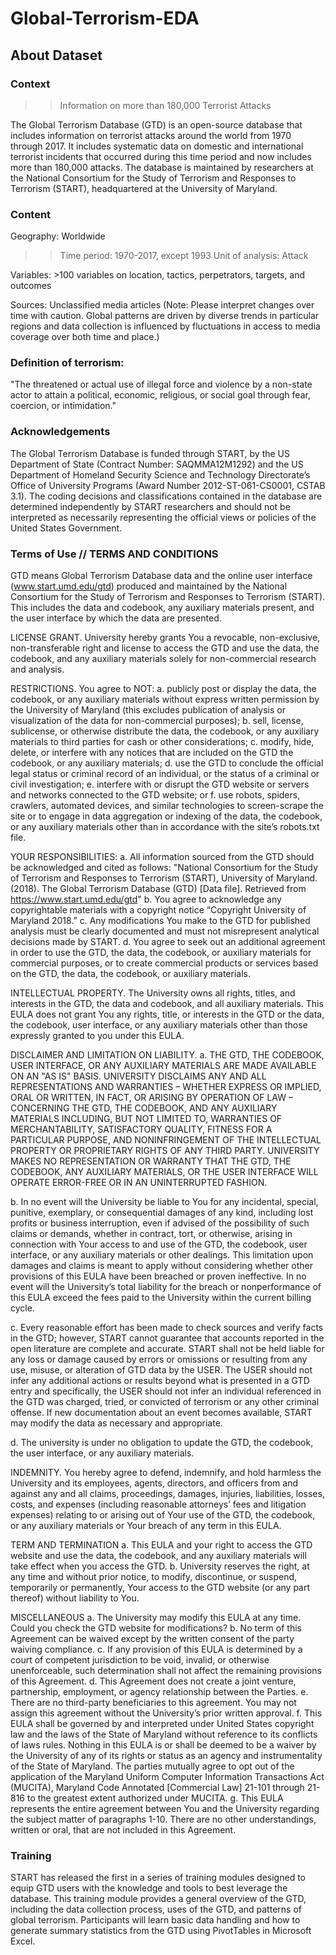 # Global-Terrorism-EDA

## About Dataset
### Context
>> Information on more than 180,000 Terrorist Attacks

The Global Terrorism Database (GTD) is an open-source database that includes information on terrorist attacks around the world from 1970 through 2017. It includes systematic data on domestic and international terrorist incidents that occurred during this time period and now includes more than 180,000 attacks. The database is maintained by researchers at the National Consortium for the Study of Terrorism and Responses to Terrorism (START), headquartered at the University of Maryland.

### Content
Geography: Worldwide
>> Time period: 1970-2017, except 1993
Unit of analysis: Attack
>> 
Variables: >100 variables on location, tactics, perpetrators, targets, and outcomes

Sources: Unclassified media articles (Note: Please interpret changes over time with caution. Global patterns are driven by diverse trends in particular regions and data collection is influenced by fluctuations in access to media coverage over both time and place.)

### Definition of terrorism:
"The threatened or actual use of illegal force and violence by a non-state actor to attain a political, economic, religious, or social goal through fear, coercion, or intimidation."

### Acknowledgements
The Global Terrorism Database is funded through START, by the US Department of State (Contract Number: SAQMMA12M1292) and the US Department of Homeland Security Science and Technology Directorate’s Office of University Programs (Award Number 2012-ST-061-CS0001, CSTAB 3.1). The coding decisions and classifications contained in the database are determined independently by START researchers and should not be interpreted as necessarily representing the official views or policies of the United States Government.

### Terms of Use // TERMS AND CONDITIONS

GTD means Global Terrorism Database data and the online user interface (www.start.umd.edu/gtd) produced and maintained by the National Consortium for the Study of Terrorism and Responses to Terrorism (START). This includes the data and codebook, any auxiliary materials present, and the user interface by which the data are presented.

LICENSE GRANT. University hereby grants You a revocable, non-exclusive, non-transferable right and license to access the GTD and use the data, the codebook, and any auxiliary materials solely for non-commercial research and analysis.

RESTRICTIONS. You agree to NOT:
a. publicly post or display the data, the codebook, or any auxiliary materials without express written permission by the University of Maryland (this excludes publication of analysis or visualization of the data for non-commercial purposes);
b. sell, license, sublicense, or otherwise distribute the data, the codebook, or any auxiliary materials to third parties for cash or other considerations;
c. modify, hide, delete, or interfere with any notices that are included on the GTD the codebook, or any auxiliary materials;
d. use the GTD to conclude the official legal status or criminal record of an individual, or the status of a criminal or civil investigation;
e. interfere with or disrupt the GTD website or servers and networks connected to the GTD website; or
f. use robots, spiders, crawlers, automated devices, and similar technologies to screen-scrape the site or to engage in data aggregation or indexing of the data, the codebook, or any auxiliary materials other than in accordance with the site’s robots.txt file.

YOUR RESPONSIBILITIES:
a. All information sourced from the GTD should be acknowledged and cited as follows: "National Consortium for the Study of Terrorism and Responses to Terrorism (START), University of Maryland. (2018). The Global Terrorism Database (GTD) [Data file]. Retrieved from https://www.start.umd.edu/gtd"
b. You agree to acknowledge any copyrightable materials with a copyright notice “Copyright University of Maryland 2018.”
c. Any modifications You make to the GTD for published analysis must be clearly documented and must not misrepresent analytical decisions made by START.
d. You agree to seek out an additional agreement in order to use the GTD, the data, the codebook, or auxiliary materials for commercial purposes, or to create commercial products or services based on the GTD, the data, the codebook, or auxiliary materials.

INTELLECTUAL PROPERTY. The University owns all rights, titles, and interests in the GTD, the data and codebook, and all auxiliary materials. This EULA does not grant You any rights, title, or interests in the GTD or the data, the codebook, user interface, or any auxiliary materials other than those expressly granted to you under this EULA.

DISCLAIMER AND LIMITATION ON LIABILITY.
a. THE GTD, THE CODEBOOK, USER INTERFACE, OR ANY AUXILIARY MATERIALS ARE MADE AVAILABLE ON AN "AS IS" BASIS. UNIVERSITY DISCLAIMS ANY AND ALL REPRESENTATIONS AND WARRANTIES – WHETHER EXPRESS OR IMPLIED, ORAL OR WRITTEN, IN FACT, OR ARISING BY OPERATION OF LAW – CONCERNING THE GTD, THE CODEBOOK, AND ANY AUXILIARY MATERIALS INCLUDING, BUT NOT LIMITED TO, WARRANTIES OF MERCHANTABILITY, SATISFACTORY QUALITY, FITNESS FOR A PARTICULAR PURPOSE, AND NONINFRINGEMENT OF THE INTELLECTUAL PROPERTY OR PROPRIETARY RIGHTS OF ANY THIRD PARTY. UNIVERSITY MAKES NO REPRESENTATION OR WARRANTY THAT THE GTD, THE CODEBOOK, ANY AUXILIARY MATERIALS, OR THE USER INTERFACE WILL OPERATE ERROR-FREE OR IN AN UNINTERRUPTED FASHION.

b. In no event will the University be liable to You for any incidental, special, punitive, exemplary, or consequential damages of any kind, including lost profits or business interruption, even if advised of the possibility of such claims or demands, whether in contract, tort, or otherwise, arising in connection with Your access to and use of the GTD, the codebook, user interface, or any auxiliary materials or other dealings. This limitation upon damages and claims is meant to apply without considering whether other provisions of this EULA have been breached or proven ineffective. In no event will the University’s total liability for the breach or nonperformance of this EULA exceed the fees paid to the University within the current billing cycle.

c. Every reasonable effort has been made to check sources and verify facts in the GTD; however, START cannot guarantee that accounts reported in the open literature are complete and accurate. START shall not be held liable for any loss or damage caused by errors or omissions or resulting from any use, misuse, or alteration of GTD data by the USER. The USER should not infer any additional actions or results beyond what is presented in a GTD entry and specifically, the USER should not infer an individual referenced in the GTD was charged, tried, or convicted of terrorism or any other criminal offense. If new documentation about an event becomes available, START may modify the data as necessary and appropriate.

d. The university is under no obligation to update the GTD, the codebook, the user interface, or any auxiliary materials.

INDEMNITY. You hereby agree to defend, indemnify, and hold harmless the University and its employees, agents, directors, and officers from and against any and all claims, proceedings, damages, injuries, liabilities, losses, costs, and expenses (including reasonable attorneys’ fees and litigation expenses) relating to or arising out of Your use of the GTD, the codebook, or any auxiliary materials or Your breach of any term in this EULA.

TERM AND TERMINATION
a. This EULA and your right to access the GTD website and use the data, the codebook, and any auxiliary materials will take effect when you access the GTD.
b. University reserves the right, at any time and without prior notice, to modify, discontinue, or suspend, temporarily or permanently, Your access to the GTD website (or any part thereof) without liability to You.

MISCELLANEOUS
a. The University may modify this EULA at any time. Could you check the GTD website for modifications?
b. No term of this Agreement can be waived except by the written consent of the party waiving compliance.
c. If any provision of this EULA is determined by a court of competent jurisdiction to be void, invalid, or otherwise unenforceable, such determination shall not affect the remaining provisions of this Agreement.
d. This Agreement does not create a joint venture, partnership, employment, or agency relationship between the Parties.
e. There are no third-party beneficiaries to this agreement. You may not assign this agreement without the University’s prior written approval.
f. This EULA shall be governed by and interpreted under United States copyright law and the laws of the State of Maryland without reference to its conflicts of laws rules. Nothing in this EULA is or shall be deemed to be a waiver by the University of any of its rights or status as an agency and instrumentality of the State of Maryland. The parties mutually agree to opt out of the application of the Maryland Uniform Computer Information Transactions Act (MUCITA), Maryland Code Annotated [Commercial Law] 21-101 through 21-816 to the greatest extent authorized under MUCITA.
g. This EULA represents the entire agreement between You and the University regarding the subject matter of paragraphs 1-10. There are no other understandings, written or oral, that are not included in this Agreement.

### Training
START has released the first in a series of training modules designed to equip GTD users with the knowledge and tools to best leverage the database. This training module provides a general overview of the GTD, including the data collection process, uses of the GTD, and patterns of global terrorism. Participants will learn basic data handling and how to generate summary statistics from the GTD using PivotTables in Microsoft Excel.
